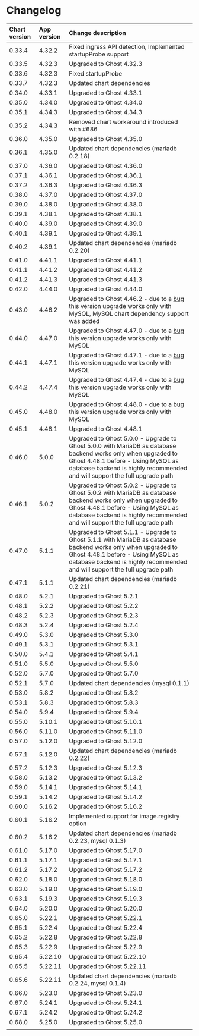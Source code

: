 # Changelog

| Chart version | App version | Change description                                                                                                                                                                                                               |
| :------------ | :---------- | :------------------------------------------------------------------------------------------------------------------------------------------------------------------------------------------------------------------------------- |
| 0.33.4        | 4.32.2      | Fixed ingress API detection, Implemented startupProbe support                                                                                                                                                                    |
| 0.33.5        | 4.32.3      | Upgraded to Ghost 4.32.3                                                                                                                                                                                                         |
| 0.33.6        | 4.32.3      | Fixed startupProbe                                                                                                                                                                                                               |
| 0.33.7        | 4.32.3      | Updated chart dependencies                                                                                                                                                                                                       |
| 0.34.0        | 4.33.1      | Upgraded to Ghost 4.33.1                                                                                                                                                                                                         |
| 0.35.0        | 4.34.0      | Upgraded to Ghost 4.34.0                                                                                                                                                                                                         |
| 0.35.1        | 4.34.3      | Upgraded to Ghost 4.34.3                                                                                                                                                                                                         |
| 0.35.2        | 4.34.3      | Removed chart workaround introduced with #686                                                                                                                                                                                    |
| 0.36.0        | 4.35.0      | Upgraded to Ghost 4.35.0                                                                                                                                                                                                         |
| 0.36.1        | 4.35.0      | Updated chart dependencies (mariadb 0.2.18)                                                                                                                                                                                      |
| 0.37.0        | 4.36.0      | Upgraded to Ghost 4.36.0                                                                                                                                                                                                         |
| 0.37.1        | 4.36.1      | Upgraded to Ghost 4.36.1                                                                                                                                                                                                         |
| 0.37.2        | 4.36.3      | Upgraded to Ghost 4.36.3                                                                                                                                                                                                         |
| 0.38.0        | 4.37.0      | Upgraded to Ghost 4.37.0                                                                                                                                                                                                         |
| 0.39.0        | 4.38.0      | Upgraded to Ghost 4.38.0                                                                                                                                                                                                         |
| 0.39.1        | 4.38.1      | Upgraded to Ghost 4.38.1                                                                                                                                                                                                         |
| 0.40.0        | 4.39.0      | Upgraded to Ghost 4.39.0                                                                                                                                                                                                         |
| 0.40.1        | 4.39.1      | Upgraded to Ghost 4.39.1                                                                                                                                                                                                         |
| 0.40.2        | 4.39.1      | Updated chart dependencies (mariadb 0.2.20)                                                                                                                                                                                      |
| 0.41.0        | 4.41.1      | Upgraded to Ghost 4.41.1                                                                                                                                                                                                         |
| 0.41.1        | 4.41.2      | Upgraded to Ghost 4.41.2                                                                                                                                                                                                         |
| 0.41.2        | 4.41.3      | Upgraded to Ghost 4.41.3                                                                                                                                                                                                         |
| 0.42.0        | 4.44.0      | Upgraded to Ghost 4.44.0                                                                                                                                                                                                         |
| 0.43.0        | 4.46.2      | Upgraded to Ghost 4.46.2 - due to a [bug](https://github.com/TryGhost/Ghost/issues/14634) this version upgrade works only with MySQL, MySQL chart dependency support was added                                                   |
| 0.44.0        | 4.47.0      | Upgraded to Ghost 4.47.0 - due to a [bug](https://github.com/TryGhost/Ghost/issues/14634) this version upgrade works only with MySQL                                                                                             |
| 0.44.1        | 4.47.1      | Upgraded to Ghost 4.47.1 - due to a [bug](https://github.com/TryGhost/Ghost/issues/14634) this version upgrade works only with MySQL                                                                                             |
| 0.44.2        | 4.47.4      | Upgraded to Ghost 4.47.4 - due to a [bug](https://github.com/TryGhost/Ghost/issues/14634) this version upgrade works only with MySQL                                                                                             |
| 0.45.0        | 4.48.0      | Upgraded to Ghost 4.48.0 - due to a [bug](https://github.com/TryGhost/Ghost/issues/14634) this version upgrade works only with MySQL                                                                                             |
| 0.45.1        | 4.48.1      | Upgraded to Ghost 4.48.1                                                                                                                                                                                                         |
| 0.46.0        | 5.0.0       | Upgraded to Ghost 5.0.0 - Upgrade to Ghost 5.0.0 with MariaDB as database backend works only when upgraded to Ghost 4.48.1 before - Using MySQL as database backend is highly recommended and will support the full upgrade path |
| 0.46.1        | 5.0.2       | Upgraded to Ghost 5.0.2 - Upgrade to Ghost 5.0.2 with MariaDB as database backend works only when upgraded to Ghost 4.48.1 before - Using MySQL as database backend is highly recommended and will support the full upgrade path |
| 0.47.0        | 5.1.1       | Upgraded to Ghost 5.1.1 - Upgrade to Ghost 5.1.1 with MariaDB as database backend works only when upgraded to Ghost 4.48.1 before - Using MySQL as database backend is highly recommended and will support the full upgrade path |
| 0.47.1        | 5.1.1       | Updated chart dependencies (mariadb 0.2.21)                                                                                                                                                                                      |
| 0.48.0        | 5.2.1       | Upgraded to Ghost 5.2.1                                                                                                                                                                                                          |
| 0.48.1        | 5.2.2       | Upgraded to Ghost 5.2.2                                                                                                                                                                                                          |
| 0.48.2        | 5.2.3       | Upgraded to Ghost 5.2.3                                                                                                                                                                                                          |
| 0.48.3        | 5.2.4       | Upgraded to Ghost 5.2.4                                                                                                                                                                                                          |
| 0.49.0        | 5.3.0       | Upgraded to Ghost 5.3.0                                                                                                                                                                                                          |
| 0.49.1        | 5.3.1       | Upgraded to Ghost 5.3.1                                                                                                                                                                                                          |
| 0.50.0        | 5.4.1       | Upgraded to Ghost 5.4.1                                                                                                                                                                                                          |
| 0.51.0        | 5.5.0       | Upgraded to Ghost 5.5.0                                                                                                                                                                                                          |
| 0.52.0        | 5.7.0       | Upgraded to Ghost 5.7.0                                                                                                                                                                                                          |
| 0.52.1        | 5.7.0       | Updated chart dependencies (mysql 0.1.1)                                                                                                                                                                                         |
| 0.53.0        | 5.8.2       | Upgraded to Ghost 5.8.2                                                                                                                                                                                                          |
| 0.53.1        | 5.8.3       | Upgraded to Ghost 5.8.3                                                                                                                                                                                                          |
| 0.54.0        | 5.9.4       | Upgraded to Ghost 5.9.4                                                                                                                                                                                                          |
| 0.55.0        | 5.10.1      | Upgraded to Ghost 5.10.1                                                                                                                                                                                                         |
| 0.56.0        | 5.11.0      | Upgraded to Ghost 5.11.0                                                                                                                                                                                                         |
| 0.57.0        | 5.12.0      | Upgraded to Ghost 5.12.0                                                                                                                                                                                                         |
| 0.57.1        | 5.12.0      | Updated chart dependencies (mariadb 0.2.22)                                                                                                                                                                                      |
| 0.57.2        | 5.12.3      | Upgraded to Ghost 5.12.3                                                                                                                                                                                                         |
| 0.58.0        | 5.13.2      | Upgraded to Ghost 5.13.2                                                                                                                                                                                                         |
| 0.59.0        | 5.14.1      | Upgraded to Ghost 5.14.1                                                                                                                                                                                                         |
| 0.59.1        | 5.14.2      | Upgraded to Ghost 5.14.2                                                                                                                                                                                                         |
| 0.60.0        | 5.16.2      | Upgraded to Ghost 5.16.2                                                                                                                                                                                                         |
| 0.60.1        | 5.16.2      | Implemented support for image.registry option                                                                                                                                                                                    |
| 0.60.2        | 5.16.2      | Updated chart dependencies (mariadb 0.2.23, mysql 0.1.3)                                                                                                                                                                         |
| 0.61.0        | 5.17.0      | Upgraded to Ghost 5.17.0                                                                                                                                                                                                         |
| 0.61.1        | 5.17.1      | Upgraded to Ghost 5.17.1                                                                                                                                                                                                         |
| 0.61.2        | 5.17.2      | Upgraded to Ghost 5.17.2                                                                                                                                                                                                         |
| 0.62.0        | 5.18.0      | Upgraded to Ghost 5.18.0                                                                                                                                                                                                         |
| 0.63.0        | 5.19.0      | Upgraded to Ghost 5.19.0                                                                                                                                                                                                         |
| 0.63.1        | 5.19.3      | Upgraded to Ghost 5.19.3                                                                                                                                                                                                         |
| 0.64.0        | 5.20.0      | Upgraded to Ghost 5.20.0                                                                                                                                                                                                         |
| 0.65.0        | 5.22.1      | Upgraded to Ghost 5.22.1                                                                                                                                                                                                         |
| 0.65.1        | 5.22.4      | Upgraded to Ghost 5.22.4                                                                                                                                                                                                         |
| 0.65.2        | 5.22.8      | Upgraded to Ghost 5.22.8                                                                                                                                                                                                         |
| 0.65.3        | 5.22.9      | Upgraded to Ghost 5.22.9                                                                                                                                                                                                         |
| 0.65.4        | 5.22.10     | Upgraded to Ghost 5.22.10                                                                                                                                                                                                        |
| 0.65.5        | 5.22.11     | Upgraded to Ghost 5.22.11                                                                                                                                                                                                        |
| 0.65.6        | 5.22.11     | Updated chart dependencies (mariadb 0.2.24, mysql 0.1.4)                                                                                                                                                                         |
| 0.66.0        | 5.23.0      | Upgraded to Ghost 5.23.0                                                                                                                                                                                                         |
| 0.67.0        | 5.24.1      | Upgraded to Ghost 5.24.1                                                                                                                                                                                                         |
| 0.67.1        | 5.24.2      | Upgraded to Ghost 5.24.2                                                                                                                                                                                                         |
| 0.68.0        | 5.25.0      | Upgraded to Ghost 5.25.0                                                                                                                                                                                                         |
|               |             |                                                                                                                                                                                                                                  |
